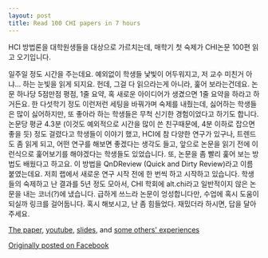```yaml
---
layout: post
title: Read 100 CHI papers in 7 hours
---
```


HCI 방법론을 대학원생들을 대상으로 가르치는데, 매학기 첫 숙제가 CHI논문 100편 읽고 오기입니다. 

일주일 정도 시간을 주는데요. 예외없이 학생들 낯빛이 어두워지고, 저 교수 미친거 아냐... 하는 눈빛을 읽게 되지요. 헌데, 그걸 다 읽으라는게 아니라, 훑어 보라는건데요. 논문 하나당 5점만점 평점, 1줄 요약, 혹 새로운 아이디어가 생겼으면 1줄 요약을 하라고 하거든요. 한 다섯학기 정도 이런저런 세팅을 바꿔가며 숙제를 내줬는데, 싫어하는 학생들은 많이 싫어하지만, 또 좋아라 하는 학생들은 무척 신기한 경험이었다고 하기도 합니다. 논문당 평균 4.3분 (이것도 예외적으로 시간을 많이 쓴 친구때문에, 4분 이하로 잡으면 좋을 듯) 정도 걸렸다고 학생들이 이야기 했고, HCI에 참 다양한 연구가 있구나, 트렌드도 좀 읽게 되고, 어떤 연구를 해보면 좋겠다는 생각도 들고, 앞으로 논문을 읽기 전에 이런식으로 훑어보기를 해야겠다는 학생들도 있었습니다. 또, 논문을 좀 빨리 훑어 보는 방법도 배웠다고 하고요. 이 방법을 QnDReview (Quick and Dirty Review)라고 이름 붙였는데요. 저희 랩에서 새로운 연구 시작 전에 한 번씩 하고 시작하고 있습니다. 학생들의 숙제하고 난 결과를 5년 정도 모아서, CHI 학회에 alt.chi라고 일반적이지 않은 논문을 내는 코너(?)에 냈습니다. 급하게 쓰느라 논문이 엉성합니다만, 수업에 혹시 도움이 되실까 링크를 걸어둡니다. 혹시 해보시고, 난 좀 힘들었다. 재밌더라 하시면, 답을 달아주세요.

[The paper](http://dl.acm.org/citation.cfm?id=2578884), [youtube](https://www.youtube.com/watch?v=5RmRNETY_OY), [slides](http://www.slideshare.net/yijisoo/qndreview-read-100-chi-papers-in-7-hours), and [some others' experiences](http://heidi.ee/HCI/read-100-chi-papers-in-7-hours-is-it-possbile/)

[Originally posted on Facebook](https://www.facebook.com/yijisoo/posts/10100825474858689)
